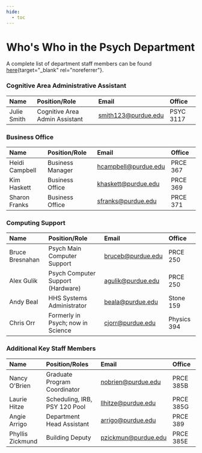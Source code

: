 ```yaml
---
hide:
  - toc
---
```


# Who's Who in the Psych Department

A complete list of department staff members can be found [here](http://www.purdue.edu/hhs/psy/directory/staff/index.html){target="_blank" rel="noreferrer"}.

### Cognitive Area Administrative Assistant

| Name                  | Position/Role                 | Email                     | Office 
| :---------------------| :----------------------------- |:------------------------- |:------
| Julie Smith           | Cognitive Area Admin Assistant | <smith123@purdue.edu>     | PSYC 3117

### Business Office

| Name                  | Position/Role                | Email                     | Office
| :---------------------| :--------------------------- |:------------------------- |:------
| Heidi Campbell        | Business Manager             | <hcampbell@purdue.edu>    | PRCE 367   
| Kim Haskett           | Business Office              | <khaskett@purdue.edu>     | PRCE 369   
| Sharon Franks         | Business Office              | <sfranks@purdue.edu>      | PRCE 371   

### Computing Support

| Name                  | Position/Role                      | Email                     | Office 
| :---------------------| :--------------------------------- |:------------------------- |:------
| Bruce Bresnahan       | Psych Main Computer Support        | <bruceb@purdue.edu>       | PRCE 250  
| Alex Gulik            | Psych Computer Support (Hardware)  | <agulik@purdue.edu>       | PRCE 250
| Andy Beal             | HHS Systems Administrator          | <beala@purdue.edu>        | Stone 159   
| Chris Orr             | Formerly in Psych; now in Science  | <cjorr@purdue.edu>        | Physics 394   

### Additional Key Staff Members

| Name                  | Position/Roles                 | Email                     | Office
| :---------------------| :----------------------------- |:------------------------- |:------
| Nancy O'Brien         | Graduate Program Coordinator   | <nobrien@purdue.edu>      | PRCE 385B
| Laurie Hitze          | Scheduling, IRB, PSY 120 Pool  | <llhitze@purdue.edu>      | PRCE 385G   
| Angie Arrigo          | Department Head Assistant      | <arrigo@purdue.edu>       | PRCE 389   
| Phyllis Zickmund      | Building Deputy                | <pzickmun@purdue.edu>     | PRCE 385E  
